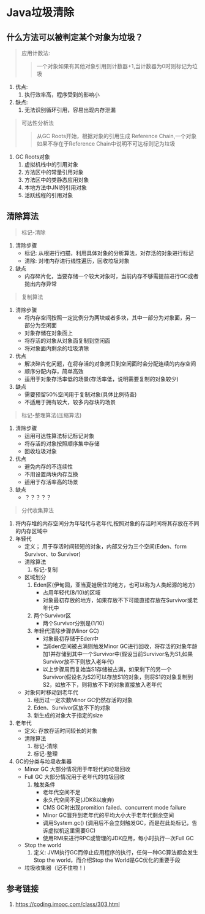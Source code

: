 # Java垃圾清除
## 什么方法可以被判定某个对象为垃圾？
> 应用计数法:
>> 一个对象如果有其他对象引用则计数器+1,当计数器为0时则标记为垃圾

1. 优点:
    1. 执行效率高，程序受到的影响小
2. 缺点: 
    1. 无法识别循环引用，容易出现内存泄漏
> 可达性分析法
>> 从GC Roots开始，根据对象的引用生成 Reference Chain,一个对象如果不存在于Reference Chain中说明不可达标则记为垃圾
1. GC Roots对象
    1. 虚拟机栈中的引用对象
    2. 方法区中的常量引用对象
    3. 方法区中的类静态应用对象
    4. 本地方法中JNI的引用对象
    5. 活跃线程的引用对象 
## 清除算法
> 标记-清除
1. 清除步骤
    * 标记: 从根进行扫描，利用具体对象的分析算法，对存活的对象进行标记
    * 清除: 对堆内存进行线性遍历，回收垃圾对象
2. 缺点
   *  内存碎片化，当要存储一个较大对象时，当前内存不够需提前进行GC或者抛出内存异常
> 复制算法
1. 清除步骤
    * 将内存空间按照一定比例分为两块或者多块，其中一部分为对象面，另一部分为空闲面
    * 对象存储在对象面上
    * 将存活的对象从对象面复制到空闲面
    * 将对象面内剩余的垃圾清除
2. 优点 
    * 解决碎片化问题，在将存活的对象拷贝到空闲面时会分配连续的内存空间
    * 顺序分配内存，简单高效
    * 适用于对象存活率低的场景(存活率低，说明需要复制的对象较少)
3. 缺点
    * 需要预留50%空间用于复制对象(具体比例待查)
    * 不适用于拥有较大，较多内存块的场景
> 标记-整理算法(压缩算法)
1. 清除步骤
    * 运用可达性算法标记标记对象
    * 将存活的对象按照顺序集中存储
    * 回收垃圾对象
2. 优点
    * 避免内存的不连续性
    * 不用设置两块内存互换
    * 适用于存活率高的场景
3. 缺点
    * ？？？？？
> 分代收集算法
1. 将内存堆的内存空间分为年轻代与老年代,按照对象的存活时间将其存放在不同的内存区域中
2. 年轻代
    * 定义； 用于存活时间较短的对象，内部又分为三个空间(Eden、form Survivor、to Survivor)
    * 清除算法
        1. 标记-复制
    * 区域划分
        1. Eden区(伊甸园，亚当夏娃居住的地方，也可以称为人类起源的地方)
            * 占用年轻代(8/10)的区域  
            * 对象最初存放的地方，如果存放不下可能直接存放在Survivor或老年代中
        2. 两个Survivor区
            * 两个Survivor分别是(1/10)
        3. 年轻代清除步骤(Minor GC)
            * 对象最初存储于Eden中
            * 当Eden空间被占满则触发Minor GC进行回收，将存活的对象年龄加1并存储到其中一个Survivor中(假设当前Survivor名为S1,如果Survivor放不下则放入老年代)
            * 以上步骤周而复始当S1存储被占满，如果剩下的另一个Survivor(假设名为S2)可以存放S1的对象，则将S1的对象复制到S2，如放不下，则将放不下的对象直接放入老年代
    * 对象何时移动到老年代
        1. 经历过一定次数Minor GC仍然存活的对象
        2. Eden、Survivor区放不下的对象
        3. 新生成的对象大于指定的size
3. 老年代
    * 定义: 存放存活时间较长的对象
    * 清除算法
        1. 标记-清除
        2. 标记-整理
1. GC的分类与垃圾收集器
    * Minor GC 大部分情况用于年轻代的垃圾回收
    * Full GC 大部分情况用于老年代的垃圾回收
        1. 触发条件
            * 老年代空间不足
            * 永久代空间不足(JDK8以废弃)
            * CMS GC时出现promition failed、concurrent mode failure
            * Minor GC晋升到老年代的平均大小大于老年代剩余空间
            * 调用System.gc() (调用后不会立刻触发GC，而是在此处标记，告诉虚拟机这里需要GC)
            * 使用RMI来进行RPC或管理的JDK应用，每小时执行一次Full GC
    * Stop the world
        1. 定义: JVM执行GC而停止应用程序的执行，任何一种GC算法都会发生Stop the world，而介绍Stop the World是GC优化的重要手段
    * 垃圾收集器（记不住啦！)      
    
## 参考链接
1. https://coding.imooc.com/class/303.html      



